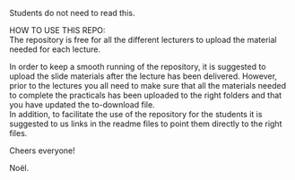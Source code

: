 Students do not need to read this.

HOW TO USE THIS REPO:<br/>
The repository is free for all the different lecturers to upload the material needed for each lecture.

In order to keep a smooth running of the repository, it is suggested to upload the slide materials after the lecture has been delivered. However, prior to the lectures you all need to make sure that all the materials needed to complete the practicals has been uploaded to the right folders and that you have updated the to-download file.<br/>
In addition, to facilitate the use of the repository for the students it is suggested to us links in the readme files to point them directly to the right files.

Cheers everyone!

Noël.


